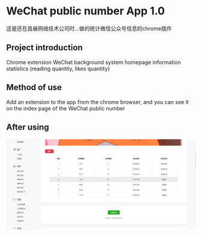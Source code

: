 # WeChat public number App 1.0
这是还在昌展网络技术公司时...做的统计微信公众号信息的chrome插件
## Project introduction
Chrome extension
WeChat background system homepage information statistics (reading quantity, likes quantity)
## Method of use
Add an extension to the app from the chrome browser, and you can see it on the index page of the WeChat public number
## After using
![Image text](https://raw.githubusercontent.com/AliceBabyNana/WeChat-public-number-App/master/Demo/afterusing.jpg)
